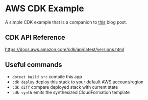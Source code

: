 # AWS CDK Example

A simple CDK example that is a companion to [this](https://douglaspicolotto.com/2019/10/11/o-que-e-o-aws-cdk-e-para-que-serve/) blog post. 

## CDK API Reference

https://docs.aws.amazon.com/cdk/api/latest/versions.html

## Useful commands

* `dotnet build src` compile this app
* `cdk deploy`       deploy this stack to your default AWS account/region
* `cdk diff`         compare deployed stack with current state
* `cdk synth`        emits the synthesized CloudFormation template